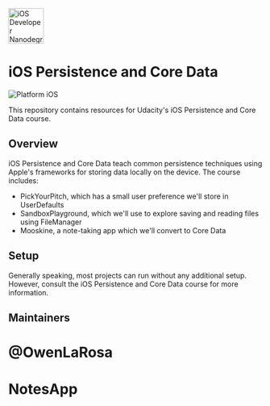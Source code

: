 
<img src="https://s3-us-west-1.amazonaws.com/udacity-content/degrees/catalog-images/nd003.png" alt="iOS Developer Nanodegree logo" height="70" >

# iOS Persistence and Core Data

![Platform iOS](https://img.shields.io/badge/nanodegree-iOS-blue.svg)

This repository contains resources for Udacity's iOS Persistence and Core Data course.

## Overview

iOS Persistence and Core Data teach common persistence techniques using Apple's frameworks for storing data locally on the device. The course includes:

* PickYourPitch, which has a small user preference we'll store in UserDefaults
* SandboxPlayground, which we'll use to explore saving and reading files using FileManager
* Mooskine, a note-taking app which we'll convert to Core Data

## Setup

Generally speaking, most projects can run without any additional setup. However, consult the iOS Persistence and Core Data course for more information.

## Maintainers

@OwenLaRosa
=======
# NotesApp


